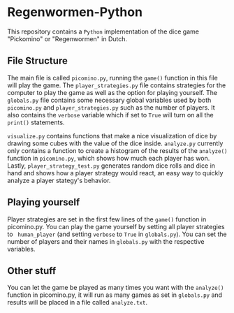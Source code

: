 # Regenwormen-Python

This repository contains a `Python` implementation of the dice game "Pickomino" or "Regenwormen" in Dutch. 

## File Structure

The main file is called `picomino.py`, running the `game()` function in this file will play the game. 
The `player_strategies.py` file contains strategies for the computer to play the game as well as the option for playing yourself.
The `globals.py` file contains some necessary global variables used by both `picomino.py` and `player_strategies.py` such as the number of players. It also contains the `verbose` variable which if set to `True` will turn on all the `print()` statements.

`visualize.py` contains functions that make a nice visualization of dice by drawing some cubes with the value of the dice inside. `analyze.py` currently only contains a function to create a histogram of the results of the `analyze()` function in `picomino.py`, which shows how much each player has won. Lastly, `player_strategy_test.py` generates random dice rolls and dice in hand and shows how a player strategy would react, an easy way to quickly analyze a player stategy's behavior.

## Playing yourself

Player strategies are set in the first few lines of the `game()` function in picomino.py. You can play the game yourself by setting all player strategies to ` human_player` (and setting `verbose` to `True` in `globals.py`). You can set the number of players and their names in   `globals.py` with the respective variables.

## Other stuff

You can let the game be played as many times you want with the `analyze()`  function in picomino.py, it will run as many games as set in `globals.py` and results will be placed in a file called `analyze.txt`.
